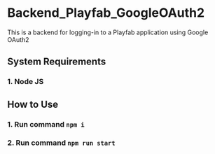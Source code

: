 # Backend_Playfab_GoogleOAuth2
This is a backend for logging-in to a Playfab application using Google OAuth2

## System Requirements
### 1. Node JS

## How to Use
### 1. Run command `npm i`
### 2. Run command `npm run start`